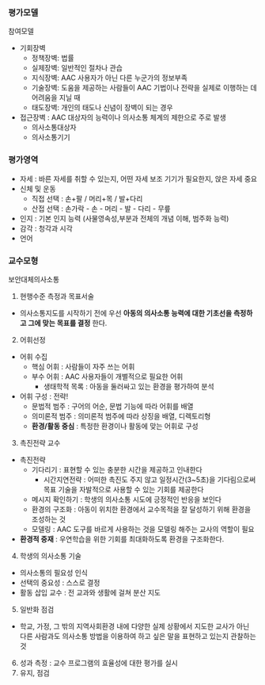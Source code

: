 ### 평가모델
참여모델
- 기회장벽
  - 정책장벽: 법률
  - 실제장벽: 일반적인 절차나 관습
  - 지식장벽: AAC 사용자가 아닌 다른 누군가의 정보부족
  - 기술장벽: 도움을 제공하는 사람들이 AAC 기법이나 전략을 실제로 이행하는 데 어려움을 지닐 때
  - 태도장벽: 개인의 태도나 신념이 장벽이 되는 경우
- 접근장벽 : AAC 대상자의 능력이나 의사소통 체계의 제한으로 주로 발생
  - 의사소통대상자
  - 의사소통기기

### 평가영역
- 자세 : 바른 자세를 취할 수 있는지, 어떤 자세 보조 기기가 필요한지, 앉은 자세 중요
- 신체 및 운동
  - 직접 선택 : 손+팔 / 머리+목 / 발+다리
  - 산접 선택 : 손가락 - 손 - 머리 - 발 - 다리 - 무릎
- 인지 : 기본 인지 능력 (사물영속성,부분과 전체의 개념 이해, 범주화 능력)
- 감각 : 청각과 시각
- 언어

### 교수모형
보안대체의사소통

1. 현행수준 측정과 목표서술
  - 의사소통지도를 시작하기 전에 우선 **아동의 의사소통 능력에 대한 기초선을 측정하고 그에 맞는 목표를 결정** 한다.
2. 어휘선정
 - 어휘 수집
    - 핵심 어휘 : 사람들이 자주 쓰는 어휘
    - 부수 어휘 : AAC 사용자들이 개별적으로 필요한 어휘
      - 생태학적 목록 : 아동을 둘러싸고 있는 환경을 평가하여 분석
 - 어휘 구성 : 전략!
    - 문법적 범주 : 구어의 어순, 문법 기능에 따라 어휘를 배열
    - 의미론적 범주 : 의미론적 범주에 따라 상징을 배열, 디렉토리형
    - **환경/활동 중심** : 특정한 환경이나 활동에 맞는 어휘로 구성

3. 촉진전략 교수
  - 촉진전략
    - 기다리기 : 표현할 수 있는 충분한 시간을 제공하고 인내한다
      - 시간지연전략 : 어떠한 촉진도 주지 않고 일정시간(3~5초)을 기다림으로써 목표 기술을 자발적으로 사용할 수 있는 기회를 제공한다
    - 메시지 확인하기 : 학생의 의사소통 시도에 긍정적인 반응을 보인다
    - 환경의 구조화 : 아동이 위치한 환경에서 교수목적을 잘 달성하기 위해 환경을 조성하는 것
    - 모델링 : AAC 도구를 바르게 사용하는 것을 모델링 해주는 교사의 역할이 필요
  - **환경적 중재** : 우연학습을 위한 기회를 최대화하도록 환경을 구조화한다.
4. 학생의 의사소통 기술
  - 의사소통의 필요성 인식
  - 선택의 중요성 : 스스로 결정
  - 활동 삽입 교수 : 전 교과와 생활에 걸쳐 분산 지도
5. 일반화 점검
  - 학교, 가정, 그 밖의 지역사회환경 내에 다양한 실제 상황에서 지도한 교사가 아닌 다른 사람과도 의사소통 방법을 이용하여 하고 싶은 말을 표현하고 있는지 관찰하는 것
6. 성과 측정 : 교수 프로그램의 효율성에 대한 평가를 실시
7. 유지, 점검
